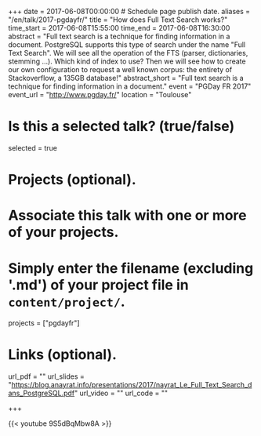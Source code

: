 +++
date = 2017-06-08T00:00:00  # Schedule page publish date.
aliases = "/en/talk/2017-pgdayfr/"
title = "How does Full Text Search works?"
time_start = 2017-06-08T15:55:00
time_end = 2017-06-08T16:30:00
abstract = "Full text search is a technique for finding information in a document. PostgreSQL supports this type of search under the name \"Full Text Search\". We will see all the operation of the FTS (parser, dictionaries, stemming ...). Which kind of index to use? Then we will see how to create our own configuration to request a well known corpus: the entirety of Stackoverflow, a 135GB database!"
abstract_short = "Full text search is a technique for finding information in a document."
event = "PGDay FR 2017"
event_url = "http://www.pgday.fr/"
location = "Toulouse"

# Is this a selected talk? (true/false)
selected = true

# Projects (optional).
#   Associate this talk with one or more of your projects.
#   Simply enter the filename (excluding '.md') of your project file in `content/project/`.
projects = ["pgdayfr"]

# Links (optional).
url_pdf = ""
url_slides = "https://blog.anayrat.info/presentations/2017/nayrat_Le_Full_Text_Search_dans_PostgreSQL.pdf"
url_video = ""
url_code = ""


+++

{{< youtube 9S5dBqMbw8A >}}
